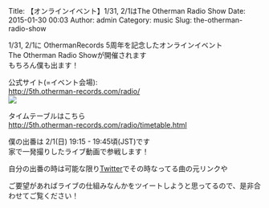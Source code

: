 Title: 【オンラインイベント】1/31, 2/1はThe Otherman Radio Show
Date: 2015-01-30 00:03
Author: admin
Category: music
Slug: the-otherman-radio-show

1/31, 2/1に OthermanRecords 5周年を記念したオンラインイベント  
The Otherman Radio Showが開催されます  
もちろん僕も出ます！

公式サイト(=イベント会場):  
[http://5th.otherman-records.com/radio/  
![](http://5th.otherman-records.com/images/banner_radio.jpg)  
](http://5th.otherman-records.com/radio/)

タイムテーブルはこちら  
<http://5th.otherman-records.com/radio/timetable.html>

僕の出番は 2/1(日) 19:15 - 19:45頃(JST)です  
家で一発撮りしたライブ動画で参戦します！

自分の出番の時は可能な限り[Twitter](https://twitter.com/Ca5)でその時なってる曲の元リンクや  

ご要望があればライブの仕組みなんかをツイートしようと思ってるので、是非合わせてご覧ください！
